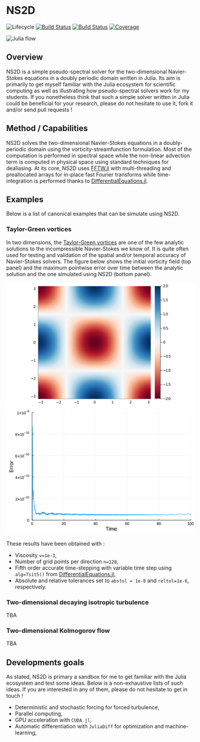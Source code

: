 # NS2D

![Lifecycle](https://img.shields.io/badge/lifecycle-experimental-orange.svg)<!--
![Lifecycle](https://img.shields.io/badge/lifecycle-maturing-blue.svg)
![Lifecycle](https://img.shields.io/badge/lifecycle-stable-green.svg)
![Lifecycle](https://img.shields.io/badge/lifecycle-retired-orange.svg)
![Lifecycle](https://img.shields.io/badge/lifecycle-archived-red.svg)
![Lifecycle](https://img.shields.io/badge/lifecycle-dormant-blue.svg) -->
[![Build Status](https://travis-ci.com/loiseaujc/NS2D.jl.svg?branch=master)](https://travis-ci.com/loiseaujc/NS2D.jl)
[![Build Status](https://ci.appveyor.com/api/projects/status/github/loiseaujc/NS2D.jl?svg=true)](https://ci.appveyor.com/project/loiseaujc/NS2D-jl)
[![Coverage](https://codecov.io/gh/loiseaujc/NS2D.jl/branch/master/graph/badge.svg)](https://codecov.io/gh/loiseaujc/NS2D.jl)

![Julia flow](imgs/anim_vorticity.gif)

## Overview

NS2D is a simple pseudo-spectral solver for the two-dimensional Navier-Stokes equations in a doubly periodic domain written in Julia.
Its aim is primarily to get myself familiar with the Julia ecosystem for scientific computing as well as illustrating how pseudo-spectral solvers work for my students.
If you nonetheless think that such a simple solver written in Julia could be beneficial for your research, please do not hesitate to use it, fork it and/or send pull requests !

## Method / Capabilities

NS2D solves the two-dimensional Navier-Stokes equations in a doubly-periodic domain using the vorticity-streamfunction formulation.
Most of the computation is performed in spectral space while the non-linear advection term is computed in physical space using standard techniques for dealiasing.
At its core, NS2D uses [FFTW.jl](https://github.com/JuliaMath/FFTW.jl) with multi-threading and preallocated arrays for in-place fast Fourier transforms while time-integration is performed thanks to [DifferentialEquations.jl](https://github.com/SciML/DifferentialEquations.jl).

## Examples

Below is a list of canonical examples that can be simulate using NS2D.

### Taylor-Green vortices

In two dimensions, the [Taylor-Green vortices](https://en.wikipedia.org/wiki/Taylor%E2%80%93Green_vortex) are one of the few analytic solutions to the incompressible Navier-Stokes we know of.
It is quite often used for testing and validation of the spatial and/or temporal accuracy of Navier-Stokes solvers.
The figure below shows the initial vorticity field (top panel) and the maximum pointwise error over time between the analytic solution and the one simulated using NS2D (bottom panel).

![](imgs/taylor_green_vortices.png)![](imgs/taylor_green_vortices_error.png)

These results have been obtained with :
- Viscosity `ν=1e-3`,
- Number of grid points per direction `n=128`,
- Fifth order accurate time-stepping with variable time step using `alg=Tsit5()` from [DifferentialEquations.jl](https://github.com/SciML/DifferentialEquations.jl),
- Absolute and relative tolerances set to `abstol = 1e-8` and `reltol=1e-6`, respectively.


### Two-dimensional decaying isotropic turbulence

TBA

### Two-dimensional Kolmogorov flow

TBA

## Developments goals

As stated, NS2D is primary a sandbox for me to get familiar with the Julia ecosystem and test some ideas.
Below is a non-exhaustive lists of such ideas.
If you are interested in any of them, please do not hesitate to get in touch !

- Deterministic and stochastic forcing for forced turbulence,
- Parallel computing,
- GPU acceleration with `CUDA.jl`,
- Automatic differentiation with `JuliaDiff` for optimization and machine-learning,
